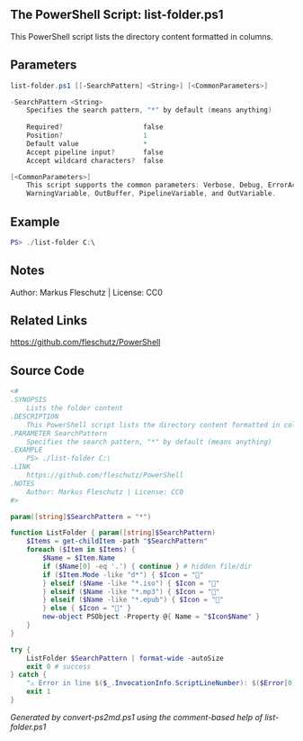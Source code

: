 ## The PowerShell Script: list-folder.ps1

This PowerShell script lists the directory content formatted in columns.

## Parameters
```powershell
list-folder.ps1 [[-SearchPattern] <String>] [<CommonParameters>]

-SearchPattern <String>
    Specifies the search pattern, "*" by default (means anything)
    
    Required?                    false
    Position?                    1
    Default value                *
    Accept pipeline input?       false
    Accept wildcard characters?  false

[<CommonParameters>]
    This script supports the common parameters: Verbose, Debug, ErrorAction, ErrorVariable, WarningAction, 
    WarningVariable, OutBuffer, PipelineVariable, and OutVariable.
```

## Example
```powershell
PS> ./list-folder C:\

```

## Notes
Author: Markus Fleschutz | License: CC0

## Related Links
https://github.com/fleschutz/PowerShell

## Source Code
```powershell
<#
.SYNOPSIS
	Lists the folder content 
.DESCRIPTION
	This PowerShell script lists the directory content formatted in columns.
.PARAMETER SearchPattern
	Specifies the search pattern, "*" by default (means anything) 
.EXAMPLE
	PS> ./list-folder C:\
.LINK
	https://github.com/fleschutz/PowerShell
.NOTES
	Author: Markus Fleschutz | License: CC0
#>

param([string]$SearchPattern = "*")

function ListFolder { param([string]$SearchPattern)
	$Items = get-childItem -path "$SearchPattern"
	foreach ($Item in $Items) {
		$Name = $Item.Name
		if ($Name[0] -eq '.') { continue } # hidden file/dir
		if ($Item.Mode -like "d*") { $Icon = "📂" 
		} elseif ($Name -like "*.iso") { $Icon = "📀"
		} elseif ($Name -like "*.mp3") { $Icon = "🎵"
		} elseif ($Name -like "*.epub") { $Icon = "📓"
		} else { $Icon = "📄" }
		new-object PSObject -Property @{ Name = "$Icon$Name" }
	}
}

try {
	ListFolder $SearchPattern | format-wide -autoSize
	exit 0 # success
} catch {
	"⚠️ Error in line $($_.InvocationInfo.ScriptLineNumber): $($Error[0])"
	exit 1
}
```

*Generated by convert-ps2md.ps1 using the comment-based help of list-folder.ps1*
